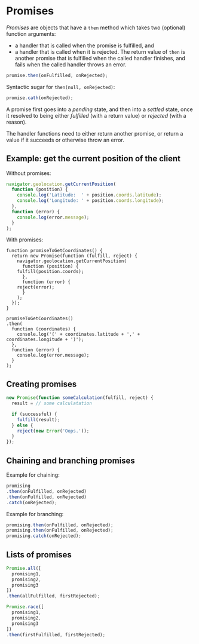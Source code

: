 # Promises 

_Promises_ are objects that have a `then` method which takes two (optional) function arguments: 
* a handler that is called when the promise is fulfilled, and 
* a handler that is called when it is rejected. 
The return value of `then` is another promise that is fulfilled when the called handler finishes, and fails when the called handler throws an error. 

```js 
promise.then(onFulfilled, onRejected);
``` 

Syntactic sugar for `then(null, onRejected)`:
```js
promise.cath(onRejected);
```

A promise first goes into a _pending_ state, and then into a _settled_ state, once it resolved to being either _fulfilled_ (with a return value) or _rejected_ (with a reason).

The handler functions need to either return another promise, or return a value if it succeeds or otherwise throw an error.

## Example: get the current position of the client

Without promises:

```js 
navigator.geolocation.getCurrentPosition(
  function (position) {
    console.log('Latitude:  ' + position.coords.latitude); 
    console.log('Longitude: ' + position.coords.longitude);
  }, 
  function (error) {
    console.log(error.message);
  }
);
```

With promises:

```ja
function promiseToGetCoordinates() { 
  return new Promise(function (fulfill, reject) {
    navigator.geolocation.getCurrentPosition(
      function (position) { 
	fulfill(position.coords); 
      }, 
      function (error) { 
	reject(error); 
      }
    );
  });
}

promiseToGetCoordinates()
.then(
  function (coordinates) { 
    console.log('(' + coordinates.latitude + ',' + coordinates.longitude + ')'); 
  }, 
  function (error) { 
    console.log(error.message); 
  }
); 
```

## Creating promises

```js 
new Promise(function someCalculation(fulfill, reject) {
  result = // some calculatation 

  if (successful) {
    fulfill(result);
  } else { 
    reject(new Error('Oops.'));
  }
});
```

## Chaining and branching promises

Example for chaining:

```js
promising
.then(onFulfilled, onRejected)
.then(onFulfilled, onRejected)
.catch(onRejected);
```

Example for branching:

```js
promising.then(onFulfilled, onRejected);
promising.then(onFulfilled, onRejected);
promising.catch(onRejected);
```


## Lists of promises

```js
Promise.all([
  promising1,
  promising2,
  promising3
])
.then(allFulfilled, firstRejected);
```

```js
Promise.race([
  promising1,
  promising2,
  promising3
])
.then(firstFulfilled, firstRejected);
```
